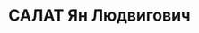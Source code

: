 ---
title: САЛАТ Ян Людвигович
description: "Род. в 1907, г. Серпухов. Проживал: г. Серпухов, рабочие казармы, комн.\
  \ 13. Безработный \n  Арестован 20.06.1931. Обв. по политическим мотивам. Приговор:\
  \ Особое совещание при Коллегии ОГПУ, 14.03.1932 – 1 год ИТЛ. \n  Реабилитирован\
  \ Прокуратурой г.Москвы 05.2004"
---